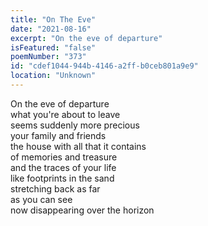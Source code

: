 ```yaml
---
title: "On The Eve"
date: "2021-08-16"
excerpt: "On the eve of departure"
isFeatured: "false"
poemNumber: "373"
id: "cdef1044-944b-4146-a2ff-b0ceb801a9e9"
location: "Unknown"
---
```


On the eve of departure  
what you're about to leave  
seems suddenly more precious  
your family and friends  
the house with all that it contains  
of memories and treasure  
and the traces of your life  
like footprints in the sand  
stretching back as far  
as you can see  
now disappearing over the horizon
